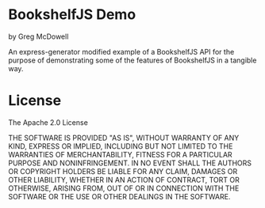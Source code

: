# BookshelfJS Demo
by Greg McDowell

An express-generator modified example of a BookshelfJS API for the purpose of demonstrating some of the features of BookshelfJS
in a tangible way.


# License ##

The Apache 2.0 License

THE SOFTWARE IS PROVIDED "AS IS", WITHOUT WARRANTY OF ANY KIND, EXPRESS OR
IMPLIED, INCLUDING BUT NOT LIMITED TO THE WARRANTIES OF MERCHANTABILITY,
FITNESS FOR A PARTICULAR PURPOSE AND NONINFRINGEMENT. IN NO EVENT SHALL THE
AUTHORS OR COPYRIGHT HOLDERS BE LIABLE FOR ANY CLAIM, DAMAGES OR OTHER
LIABILITY, WHETHER IN AN ACTION OF CONTRACT, TORT OR OTHERWISE, ARISING FROM,
OUT OF OR IN CONNECTION WITH THE SOFTWARE OR THE USE OR OTHER DEALINGS IN
THE SOFTWARE.
